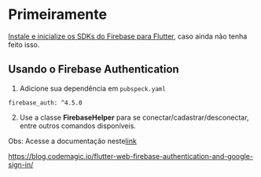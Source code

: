 # Primeiramente

[Instale e inicialize os SDKs do Firebase para Flutter](https://github.com/PedroLuisDionisioFraga/Connection-Flutter-to-Firebase), caso ainda não tenha feito isso.

## Usando o Firebase Authentication

1) Adicione sua dependência em `pubspeck.yaml`
```
firebase_auth: ^4.5.0
```
2) Use a classe **FirebaseHelper** para se conectar/cadastrar/desconectar, entre outros comandos disponíveis.

Obs: Acesse a documentação neste[link](https://firebase.google.com/docs/reference/rest/auth?hl=pt-br#section-sign-in-email-password)

https://blog.codemagic.io/flutter-web-firebase-authentication-and-google-sign-in/